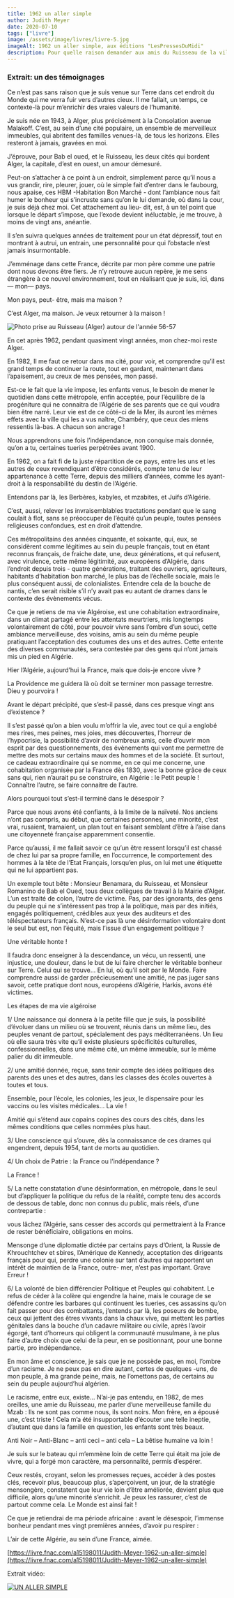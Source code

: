 ```yaml
---
title: 1962 un aller simple
author: Judith Meyer
date: 2020-07-10
tags: ["livre"]
image: /assets/image/livres/livre-5.jpg
imageAlt: 1962 un aller simple, aux éditions "LesPressesDuMidi"
description: Pour quelle raison demander aux amis du Ruisseau de la ville d’Alger, de se souvenir, de leur passage de l’Algérie, à la France ? N’ont-ils pas essuyé suffisamment de larmes pour les solliciter à nouveau ? Ce temps lointain, resurgi, leur permettra de rétablir l’authenticité d’une vie dans cette Afrique du Nord, ouverte alors à toutes les âmes de bonne volonté, faire comprendre, aux enfants, comment des hommes et des femmes, venus des horizons les plus divers, ont cohabité dans un total respect du voisin, lui aussi arrivé par bateau d’un des ports de ce bassin méditerranéen. À ceux, français de métropole, ayant pris des positions de défense des uns, et de rejet des autres, sans rien connaître du contexte véridique, un conseil sincère - Méditez ! L’ignorance entraîne une ingérence injuste qui provoque, chez l’innocente victime, le désarroi, une souffrance, une punition injustifiée.
---
```


### Extrait: un des témoignages

Ce n’est pas sans raison que je suis venue sur Terre dans cet endroit du Monde qui me verra fuir vers d’autres cieux.
Il me fallait, un temps, ce contexte-là pour m’enrichir des vraies valeurs de l’humanité.

Je suis née en 1943, à Alger, plus précisément à la Consolation avenue Malakoff. C’est, au sein d’une cité populaire, un ensemble de merveilleux immeubles, qui abritent des familles venues-là, de tous les horizons. Elles resteront à jamais, gravées en moi.

J’éprouve, pour Bab el oued, et le Ruisseau, les deux cités qui bordent Alger, la capitale, d’est en ouest, un amour démesuré.

Peut-on s’attacher à ce point à un endroit, simplement parce qu’il nous a vus grandir, rire, pleurer, jouer, où le simple fait d’entrer dans le faubourg, nous apaise, ces HBM -Habitation Bon Marché - dont l’ambiance nous fait humer le bonheur qui s’incruste sans qu’on le lui demande, où dans la cour, je suis déjà chez moi. Cet attachement au lieu- dit, est, à un tel point que lorsque le départ s’impose, que l’exode devient inéluctable, je me trouve, à moins de vingt ans, anéantie.

Il s’en suivra quelques années de traitement pour un état dépressif, tout en montrant à autrui, un entrain, une personnalité pour qui l’obstacle n’est jamais insurmontable.

J’emménage dans cette France, décrite par mon père comme une patrie dont nous devons être fiers. Je n’y retrouve aucun repère, je me sens étrangère à ce nouvel environnement, tout en réalisant que je suis, ici, dans— mon— pays.

Mon pays, peut- être, mais ma maison ?

C’est Alger, ma maison. Je veux retourner à la maison !

![Photo prise au Ruisseau (Alger) autour de l'année 56-57 ](/assets/image/ruisseau.png "Photo prise au Ruisseau (Alger) autour de l'année 56-57 ")

En cet après 1962, pendant quasiment vingt années, mon chez-moi reste Alger.

En 1982, Il me faut ce retour dans ma cité, pour voir, et comprendre qu’il est grand temps de continuer la route, tout en gardant, maintenant dans l’apaisement, au creux de mes pensées, mon passé.

Est-ce le fait que la vie impose, les enfants venus, le besoin de mener le quotidien dans cette métropole, enfin acceptée, pour l’équilibre de la progéniture qui ne connaitra de l’Algérie de ses parents que ce qui voudra bien être narré. Leur vie est de ce côté-ci de la Mer, ils auront les mêmes effets avec la ville qui les a vus naître, Chambéry, que ceux des miens ressentis là-bas. A chacun son ancrage !

Nous apprendrons une fois l’indépendance, non conquise mais donnée, qu’on a tu, certaines tueries perpétrées avant 1900.

En 1962, on a fait fi de la juste répartition de ce pays, entre les uns et les autres de ceux revendiquant d’être considérés, compte tenu de leur appartenance à cette Terre, depuis des milliers d’années, comme les ayant- droit à la responsabilité du destin de l’Algérie.

Entendons par là, les Berbères, kabyles, et mzabites, et Juifs d’Algérie.

C’est, aussi, relever les invraisemblables tractations pendant que le sang coulait à flot, sans se préoccuper de l’équité qu’un peuple, toutes pensées religieuses confondues, est en droit d’attendre.

Ces métropolitains des années cinquante, et soixante, qui, eux, se considèrent comme légitimes au sein du peuple français, tout en étant reconnus français, de fraiche date, une, deux générations, et qui refusent, avec virulence, cette même légitimité, aux européens d’Algérie, dans l’endroit depuis trois - quatre générations, traitant des ouvriers, agriculteurs, habitants d’habitation bon marché, le plus bas de l’échelle sociale, mais le plus conséquent aussi, de colonialistes. Entendre cela de la bouche de nantis, c’en serait risible s’il n’y avait pas eu autant de drames dans le contexte des évènements vécus.

Ce que je retiens de ma vie Algéroise, est une cohabitation extraordinaire, dans un climat partagé entre les attentats meurtriers, mis longtemps volontairement de côté, pour pouvoir vivre sans l’ombre d’un souci, cette ambiance merveilleuse, des voisins, amis au sein du même peuple pratiquant l’acceptation des coutumes des uns et des autres. Cette entente des diverses communautés, sera contestée par des gens qui n’ont jamais mis un pied en Algérie.

Hier l’Algérie, aujourd’hui la France, mais que dois-je encore vivre ?

La Providence me guidera là où doit se terminer mon passage terrestre. Dieu y pourvoira !

Avant le départ précipité, que s’est-il passé, dans ces presque vingt ans d’existence ?

Il s’est passé qu’on a bien voulu m’offrir la vie, avec tout ce qui a englobé mes rires, mes peines, mes joies, mes découvertes, l’horreur de l’hypocrisie, la possibilité d’avoir de nombreux amis, celle d’ouvrir mon esprit par des questionnements, des évènements qui vont me permettre de mettre des mots sur certains maux des hommes et de la société. Et surtout, ce cadeau extraordinaire qui se nomme, en ce qui me concerne, une cohabitation organisée par la France dès 1830, avec la bonne grâce de ceux sans qui, rien n’aurait pu se construire, en Algérie : le Petit peuple ! Connaître l’autre, se faire connaitre de l’autre.

Alors pourquoi tout s’est-il terminé dans le désespoir ?

Parce que nous avons été confiants, à la limite de la naïveté. Nos anciens n’ont pas compris, au début, que certaines personnes, une minorité, c’est vrai, rusaient, tramaient, un plan tout en faisant semblant d’être à l’aise dans une citoyenneté française apparemment consentie.

Parce qu’aussi, il me fallait savoir ce qu’un être ressent lorsqu’il est chassé de chez lui par sa propre famille, en l’occurrence, le comportement des hommes à la tête de l’Etat Français, lorsqu’en plus, on lui met une étiquette qui ne lui appartient pas.

Un exemple tout bête : Monsieur Benamara, du Ruisseau, et Monsieur Romanino de Bab el Oued, tous deux collègues de travail à la Mairie d’Alger.  L’un est traité de colon, l’autre de victime. Pas, par des ignorants, des gens du peuple qui ne s’intéressent pas trop à la politique, mais par des initiés, engagés politiquement, crédibles aux yeux des auditeurs et des téléspectateurs français. N’est-ce pas là une désinformation volontaire dont le seul but est, non l’équité, mais l’issue d’un engagement politique ?

Une véritable honte !

Il faudra donc enseigner à la descendance, un vécu, un ressenti, une injustice, une douleur, dans le but de lui faire chercher le véritable bonheur sur Terre. Celui qui se trouve… En lui, où qu’il soit par le Monde. Faire comprendre aussi de garder précieusement une amitié, ne pas juger sans savoir, cette pratique dont nous, européens d’Algérie, Harkis, avons été victimes.

Les étapes de ma vie algéroise

1/ Une naissance qui donnera à la petite fille que je suis, la possibilité d’évoluer dans un milieu où se trouvent, réunis dans un même lieu, des peuples venant de partout, spécialement des pays méditerranéens. Un lieu où elle saura très vite qu’il existe plusieurs spécificités culturelles, confessionnelles, dans une même cité, un même immeuble, sur le même palier du dit immeuble.

2/ une amitié donnée, reçue, sans tenir compte des idées politiques des parents des unes et des autres, dans les classes des écoles ouvertes à toutes et tous.

Ensemble, pour l’école, les colonies, les jeux, le dispensaire pour les vaccins ou les visites médicales… La vie !

Amitié qui s’étend aux copains copines des cours des cités, dans les mêmes conditions que celles nommées plus haut.

3/ Une conscience qui s’ouvre, dès la connaissance de ces drames qui engendrent, depuis 1954, tant de morts au quotidien.

4/ Un choix de Patrie : la France ou l’indépendance ?

  La France !

5/ La nette constatation d’une désinformation, en métropole, dans le seul but d’appliquer la politique du refus de la réalité, compte tenu des accords de dessous de table, donc non connus du public, mais réels, d’une contrepartie :

vous lâchez l’Algérie, sans cesser des accords qui permettraient à la France de rester bénéficiaire, obligations en moins.

Mensonge d’une diplomatie dictée par certains pays d’Orient, la Russie de Khrouchtchev et sbires, l’Amérique de Kennedy, acceptation des dirigeants français pour qui, perdre une colonie sur tant d’autres qui rapportent un intérêt de maintien de la France, outre- mer, n’est pas important. Grave Erreur !

6/ La volonté de bien différencier Politique et Peuples qui cohabitent. Le refus de céder à la colère qui engendre la haine, mais le courage de se défendre contre les barbares qui continuent les tueries, ces assassins qu’on fait passer pour des combattants, j’entends par là, les poseurs de bombe, ceux qui jettent des êtres vivants dans la chaux vive, qui mettent les parties génitales dans la bouche d’un cadavre militaire ou civile, après l’avoir égorgé, tant d’horreurs qui obligent la communauté musulmane, à ne plus faire d’autre choix que celui de la peur, en se positionnant, pour une bonne partie,  pro indépendance.

En mon âme et conscience, je sais que je ne possède pas, en moi, l’ombre d’un racisme. Je ne peux pas en dire autant, certes de quelques -uns, de mon peuple, à ma grande peine, mais, ne l’omettons pas, de certains au sein du peuple aujourd’hui algérien.

Le racisme, entre eux, existe… N’ai-je pas entendu, en 1982, de mes oreilles, une amie du Ruisseau, me parler d’une merveilleuse famille du Mzab : Ils ne sont pas comme nous, ils sont noirs. Mon frère, en a épousé une, c’est triste ! Cela m’a été insupportable d’écouter une telle ineptie, d’autant que dans la famille en question, les enfants sont très beaux.

Anti Noir – Anti-Blanc – anti ceci – anti cela – La bêtise humaine va loin !

Je suis sur le bateau qui m’emmène loin de cette Terre qui était ma joie de vivre, qui a forgé mon caractère, ma personnalité, permis d’espérer.

Ceux restés, croyant, selon les promesses reçues, accéder à des postes clés, recevoir plus, beaucoup plus, s’aperçoivent, un jour, de la stratégie mensongère, constatent que leur vie loin d’être améliorée, devient plus que difficile, alors qu’une minorité s’enrichit. Je peux les rassurer, c’est de partout comme cela. Le Monde est ainsi fait !

Ce que je retiendrai de ma période africaine : avant le désespoir, l’immense bonheur pendant mes vingt premières années, d’avoir pu respirer :

L’air de cette Algérie, au sein d’une France, aimée.

[https://livre.fnac.com/a15198011/Judith-Meyer-1962-un-aller-simple](https://livre.fnac.com/a15198011/Judith-Meyer-1962-un-aller-simple)

Extrait vidéo:

[![UN ALLER SIMPLE](https://img.youtube.com/vi/yvbN_hUfuRE/0.jpg)](https://www.youtube.com/watch?v=yvbN_hUfuRE)